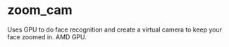 # zoom_cam
Uses GPU to do face recognition and create a virtual camera to keep your face zoomed in. AMD GPU.
